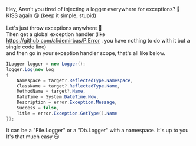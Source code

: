 Hey, Aren't you tired of injecting a logger everywhere for exceptions? 🤨\
KISS again 😘 (keep it simple, stupid)\
\
Let's just throw exceptions anywhere 🤪\
Then get a global exception handler (like https://github.com/alidemirbas/P.Error . you have nothing to do with it but a single code line)\
and then go in your exception handler scope, that's all like below.
```csharp
ILogger logger = new Logger();
logger.Log(new Log
{
    Namespace = target?.ReflectedType.Namespace,
    ClassName = target?.ReflectedType.Name,
    MethodName = target?.Name,
    DateTime = System.DateTime.Now,
    Description = error.Exception.Message,
    Success = false,
    Title = error.Exception.GetType().Name
});
```

It can be a "File.Logger" or a "Db.Logger" with a namespace. It's up to you\
It's that much easy 😏
